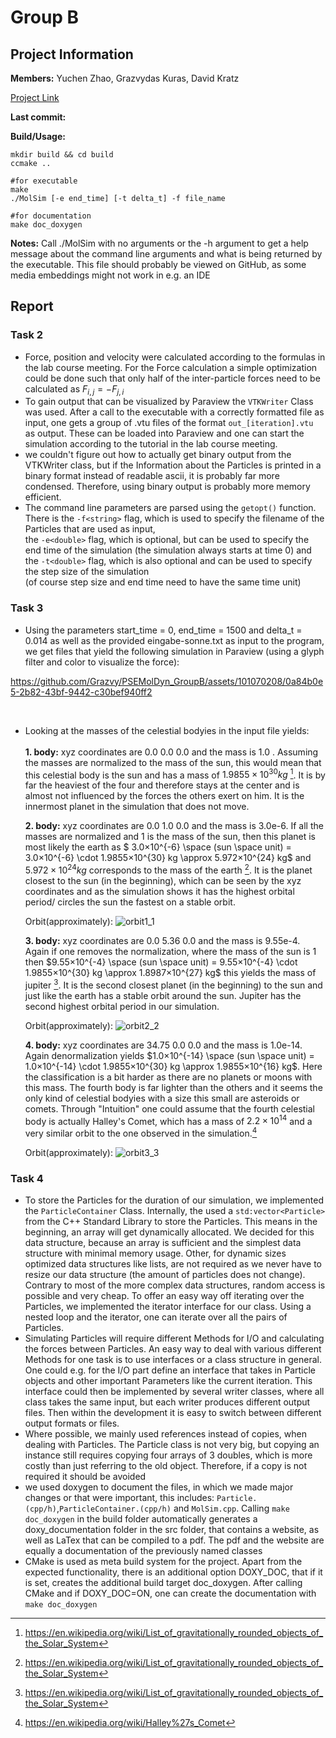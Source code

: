 # Group B
## Project Information

**Members:**
    Yuchen Zhao,
    Grazvydas Kuras,
    David Kratz

[Project Link](https://github.com/Grazvy/PSEMolDyn_GroupB)

**Last commit:**

**Build/Usage:**
```
mkdir build && cd build
ccmake ..

#for executable
make 
./MolSim [-e end_time] [-t delta_t] -f file_name

#for documentation
make doc_doxygen 
```

**Notes:**
Call ./MolSim with no arguments or the -h argument to get a help message about the 
command line arguments and what is being  returned by the executable. This file should probably be viewed on GitHub, as some media embeddings might not work in e.g. an IDE 

## Report

### Task 2
- Force, position and velocity were calculated according to the formulas in the lab course meeting. For the Force calculation a simple optimization could be done such that only half of the inter-particle forces need to be calculated as $`F_{i,j} = - F_{j,i}`$
- To gain output that can be visualized by Paraview the `VTKWriter` Class was used. After a call to the executable with a correctly formatted file as input, one gets a group of .vtu files of the format `out_[iteration].vtu ` as output. These can be loaded into Paraview and one can start the simulation according to the tutorial in the lab course meeting.
- we couldn't figure out how to actually get binary output from the VTKWriter class, but if the Information about the Particles is printed in a binary format instead of readable ascii, it is probably far more condensed. Therefore, using binary output is probably more memory efficient.
- The command line parameters are parsed using the `getopt()` function.<br>
  There is the `-f<string>` flag, which is used to specify the filename of the Particles that are used as input,<br>
  the `-e<double>` flag, which is optional, but can be used to specify the end time of the simulation (the simulation always starts at time 0) and
  the `-t<double>` flag, which is also optional and can be used to specify the step size of the simulation <br> (of course step size and end time need to have the same time unit)


### Task 3
- Using the parameters start_time = 0, end_time = 1500 and delta_t = 0.014 as well as the provided eingabe-sonne.txt as input to the program, we get files that yield the following simulation in Paraview (using a glyph filter and color to visualize the force):



https://github.com/Grazvy/PSEMolDyn_GroupB/assets/101070208/0a84b0e5-2b82-43bf-9442-c30bef940ff2



<br>

- Looking at the masses of the celestial bodyies in the input file yields:
  <br><br>
   **1. body:** xyz coordinates are 0.0 0.0 0.0 and the mass is 1.0 . Assuming the masses are normalized to the mass of the sun, this would mean that this celestial body is the sun and has a mass of  $`1.9855×10^{30} kg`$ [^1]. It is by far the heaviest of the four and therefore stays at the center and is almost not influenced by the forces the others exert on him. It is the innermost planet in the simulation that does not move.
    



  **2. body:** xyz coordinates are 0.0 1.0 0.0 and the mass is 3.0e-6. If all the masses are normalized and 1 is the mass of the sun, then this planet is most likely the earth as $` 3.0×10^{-6} \space (sun \space unit) = 3.0×10^{-6} \cdot 1.9855×10^{30} kg \approx 5.972×10^{24} kg`$ and  $`5.972×10^{24} kg`$ corresponds to the mass of the earth [^1]. It is the planet closest to the sun (in the beginning), which can be seen by the xyz coordinates and as the simulation shows it has the highest orbital period/ circles the sun the fastest on a stable orbit.
  
  Orbit(approximately):
![orbit1_1](https://github.com/Grazvy/PSEMolDyn_GroupB/assets/101070208/3aa2ced7-46ca-4f04-960c-8f0cc13798b3)


  **3. body:** xyz coordinates are 0.0 5.36 0.0 and the mass is 9.55e-4. Again if one removes the normalization, where the mass of the sun is 1 then $`9.55×10^{-4} \space (sun \space unit) = 9.55×10^{-4} \cdot 1.9855×10^{30} kg \approx 1.8987×10^{27} kg`$ this yields the mass of jupiter [^1]. It is the second closest planet (in the beginning) to the sun and just like the earth has a stable orbit around the sun. Jupiter has the second highest orbital period in our simulation.
  
   Orbit(approximately):
  ![orbit2_2](https://github.com/Grazvy/PSEMolDyn_GroupB/assets/101070208/54e6e334-fc39-48f8-b96b-5aeea4e66ada)



  **4. body:** xyz coordinates are 34.75 0.0 0.0 and the mass is 1.0e-14. Again denormalization yields $`1.0×10^{-14} \space (sun \space unit) = 1.0×10^{-14}  \cdot 1.9855×10^{30} kg \approx 1.9855×10^{16} kg`$. Here the classification is a bit harder as there are no planets or moons with this mass. The fourth  body is far lighter than the others and it seems the only kind of celestial bodyies with a size this small are asteroids or comets. Through "Intuition" one could assume that the fourth celestial body is actually Halley's Comet, which has a mass of $`2.2×10^{14}`$ and a very similar orbit to the one observed in the simulation.[^2]

   Orbit(approximately):
  ![orbit3_3](https://github.com/Grazvy/PSEMolDyn_GroupB/assets/101070208/eb17c16e-a6f4-420d-8413-d92e0b09fd61)



    
### Task 4
- To store the Particles for the duration of our simulation, we implemented the `ParticleContainer` Class. Internally, the used a `std:vector<Particle>` from the C++ Standard Library to store the Particles. This means in the beginning, an array will get dynamically allocated.  We decided for this data structure, because an array is sufficient and the simplest data structure with minimal memory usage. Other, for dynamic sizes optimized data structures like lists, are not required as we never have to resize our data structure (the amount of particles does not change). Contrary to most of the more complex data structures, random access is possible and very cheap. To offer an easy way off iterating over the Particles, we implemented the iterator interface for our class. Using a nested loop and the iterator, one can iterate over all the pairs of Particles.
- Simulating Particles will require different Methods for I/O and calculating the forces between Particles. An easy way to deal with various different Methods for one task is to use interfaces or a class structure in general. One could e.g. for the I/O part define an interface that takes in Particle objects and other important Parameters like the current iteration. This interface could then be implemented by several writer classes, where all class takes the same input, but each writer produces different output files. Then within the development it is easy to switch between different output formats or files. 
- Where possible, we mainly used references instead of copies, when dealing with Particles. The Particle class is not very big, but copying an instance still requires copying four arrays of 3 doubles, which is more costly than just referring to the old object. Therefore, if a copy is not required it should be avoided
- we used doxygen to document the files, in which we made major changes or that were important, this includes: `Particle.(cpp/h)`,`ParticleContainer.(cpp/h)` and `MolSim.cpp`. Calling `make doc_doxygen` in the build folder automatically generates a doxy_documentation folder in the src folder, that contains a website, as well as LaTex that can be compiled to a pdf. The pdf and the website are equally a documentation of the previously named classes
- CMake is used as meta build system for the project. Apart from the expected functionality, there is an additional option DOXY_DOC, that if it is set, creates the additional build target doc_doxygen. After calling CMake and if DOXY_DOC=ON, one can create the documentation with `make doc_doxygen`







[^1]: https://en.wikipedia.org/wiki/List_of_gravitationally_rounded_objects_of_the_Solar_System
[^2]: https://en.wikipedia.org/wiki/Halley%27s_Comet












